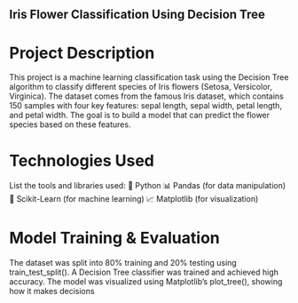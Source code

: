 ## Iris Flower Classification Using Decision Tree

# Project Description
This project is a machine learning classification task using the Decision Tree algorithm to classify different species of Iris flowers (Setosa, Versicolor, Virginica).
The dataset comes from the famous Iris dataset, which contains 150 samples with four key features: sepal length, sepal width, petal length, and petal width.
The goal is to build a model that can predict the flower species based on these features.

# Technologies Used
List the tools and libraries used:
🐍 Python
📊 Pandas (for data manipulation)
🤖 Scikit-Learn (for machine learning)
📈 Matplotlib (for visualization)

# Model Training & Evaluation
The dataset was split into 80% training and 20% testing using train_test_split().
A Decision Tree classifier was trained and achieved high accuracy.
The model was visualized using Matplotlib’s plot_tree(), showing how it makes decisions

